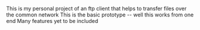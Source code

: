This is my personal project of an ftp client that helps to transfer files over the common network 
This is the basic prototype -- well this works from one end 
Many features yet to be included

